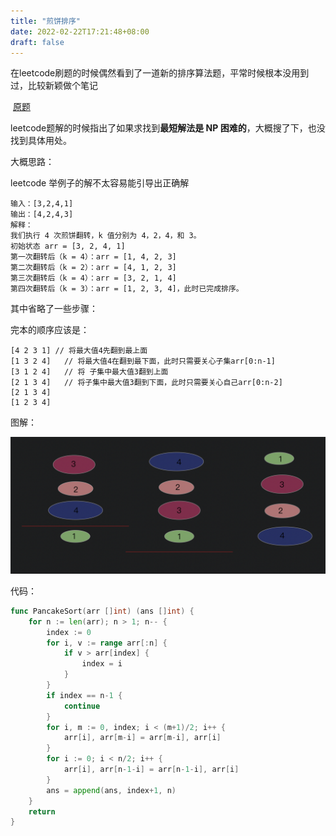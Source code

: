 ```yaml
---
title: "煎饼排序"
date: 2022-02-22T17:21:48+08:00
draft: false
---
```




​	在leetcode刷题的时候偶然看到了一道新的排序算法题，平常时候根本没用到过，比较新颖做个笔记

​	[原题](https://leetcode-cn.com/problems/pancake-sorting/)

leetcode题解的时候指出了如果求找到**最短解法是 NP 困难的**，大概搜了下，也没找到具体用处。

大概思路：

leetcode 举例子的解不太容易能引导出正确解

```
输入：[3,2,4,1]
输出：[4,2,4,3]
解释：
我们执行 4 次煎饼翻转，k 值分别为 4，2，4，和 3。
初始状态 arr = [3, 2, 4, 1]
第一次翻转后（k = 4）：arr = [1, 4, 2, 3]
第二次翻转后（k = 2）：arr = [4, 1, 2, 3]
第三次翻转后（k = 4）：arr = [3, 2, 1, 4]
第四次翻转后（k = 3）：arr = [1, 2, 3, 4]，此时已完成排序。 
```

其中省略了一些步骤：

完本的顺序应该是：

```
[4 2 3 1] // 将最大值4先翻到最上面
[1 3 2 4]	// 将最大值4在翻到最下面，此时只需要关心子集arr[0:n-1]
[3 1 2 4]	// 将 子集中最大值3翻到上面
[2 1 3 4]	// 将子集中最大值3翻到下面，此时只需要关心自己arr[0:n-2]
[2 1 3 4]	
[1 2 3 4]
```

图解：

![pancake](https://github.com/lsill/nbook/blob/dev/static/images/sort/pancake.png?raw=true)



代码：

```go
func PancakeSort(arr []int) (ans []int) {
	for n := len(arr); n > 1; n-- {
		index := 0
		for i, v := range arr[:n] {
			if v > arr[index] {
				index = i
			}
		}
		if index == n-1 {
			continue
		}
		for i, m := 0, index; i < (m+1)/2; i++ {
			arr[i], arr[m-i] = arr[m-i], arr[i]
		}
		for i := 0; i < n/2; i++ {
			arr[i], arr[n-1-i] = arr[n-1-i], arr[i]
		}
		ans = append(ans, index+1, n)
	}
	return
}
```




